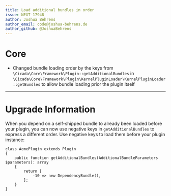```yaml
---
title: Load additional bundles in order
issue: NEXT-17948
author: Joshua Behrens
author_email: code@joshua-behrens.de
author_github: @JoshuaBehrens
---
```

# Core
* Changed bundle loading order by the keys from `\Cicada\Core\Framework\Plugin::getAdditionalBundles` in `\Cicada\Core\Framework\Plugin\KernelPluginLoader\KernelPluginLoader::getBundles` to allow bundle loading prior the plugin itself
___
# Upgrade Information
When you depend on a self-shipped bundle to already been loaded before your plugin, you can now use negative keys in `getAdditionalBundles` to express a different order. Use negative keys to load them before your plugin instance:

```
class AcmePlugin extends Plugin
{
    public function getAdditionalBundles(AdditionalBundleParameters $parameters): array
    {
        return [
            -10 => new DependencyBundle(),
        ];
    }
}
```
